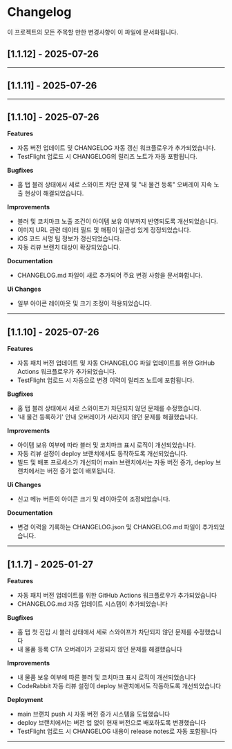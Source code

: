 # Changelog

이 프로젝트의 모든 주목할 만한 변경사항이 이 파일에 문서화됩니다.

## [1.1.12] - 2025-07-26

---

## [1.1.11] - 2025-07-26

---

## [1.1.10] - 2025-07-26

**Features**
- 자동 버전 업데이트 및 CHANGELOG 자동 갱신 워크플로우가 추가되었습니다.
- TestFlight 업로드 시 CHANGELOG의 릴리즈 노트가 자동 포함됩니다.

**Bugfixes**
- 홈 탭 블러 상태에서 세로 스와이프 차단 문제 및 \"내 물건 등록\" 오버레이 지속 노출 현상이 해결되었습니다.

**Improvements**
- 블러 및 코치마크 노출 조건이 아이템 보유 여부까지 반영되도록 개선되었습니다.
- 이미지 URL 관련 데이터 필드 및 매핑이 일관성 있게 정정되었습니다.
- iOS 코드 서명 팀 정보가 갱신되었습니다.
- 자동 리뷰 브랜치 대상이 확장되었습니다.

**Documentation**
- CHANGELOG.md 파일이 새로 추가되어 주요 변경 사항을 문서화합니다.

**Ui Changes**
- 일부 아이콘 레이아웃 및 크기 조정이 적용되었습니다.

---

## [1.1.10] - 2025-07-26

**Features**
- 자동 패치 버전 업데이트 및 자동 CHANGELOG 파일 업데이트를 위한 GitHub Actions 워크플로우가 추가되었습니다.
- TestFlight 업로드 시 자동으로 변경 이력이 릴리즈 노트에 포함됩니다.

**Bugfixes**
- 홈 탭 블러 상태에서 세로 스와이프가 차단되지 않던 문제를 수정했습니다.
- '내 물건 등록하기' 안내 오버레이가 사라지지 않던 문제를 해결했습니다.

**Improvements**
- 아이템 보유 여부에 따라 블러 및 코치마크 표시 로직이 개선되었습니다.
- 자동 리뷰 설정이 deploy 브랜치에서도 동작하도록 개선되었습니다.
- 빌드 및 배포 프로세스가 개선되어 main 브랜치에서는 자동 버전 증가, deploy 브랜치에서는 버전 증가 없이 배포됩니다.

**Ui Changes**
- 신고 메뉴 버튼의 아이콘 크기 및 레이아웃이 조정되었습니다.

**Documentation**
- 변경 이력을 기록하는 CHANGELOG.json 및 CHANGELOG.md 파일이 추가되었습니다.

---

## [1.1.7] - 2025-01-27

**Features**
- 자동 패치 버전 업데이트를 위한 GitHub Actions 워크플로우가 추가되었습니다
- CHANGELOG.md 자동 업데이트 시스템이 추가되었습니다

**Bugfixes**
- 홈 탭 첫 진입 시 블러 상태에서 세로 스와이프가 차단되지 않던 문제를 수정했습니다
- 내 물품 등록 CTA 오버레이가 고정되지 않던 문제를 해결했습니다

**Improvements**
- 내 물품 보유 여부에 따른 블러 및 코치마크 표시 로직이 개선되었습니다
- CodeRabbit 자동 리뷰 설정이 deploy 브랜치에서도 작동하도록 개선되었습니다

**Deployment**
- main 브랜치 push 시 자동 버전 증가 시스템을 도입했습니다
- deploy 브랜치에서는 버전 업 없이 현재 버전으로 배포하도록 변경했습니다
- TestFlight 업로드 시 CHANGELOG 내용이 release notes로 자동 포함됩니다

---

